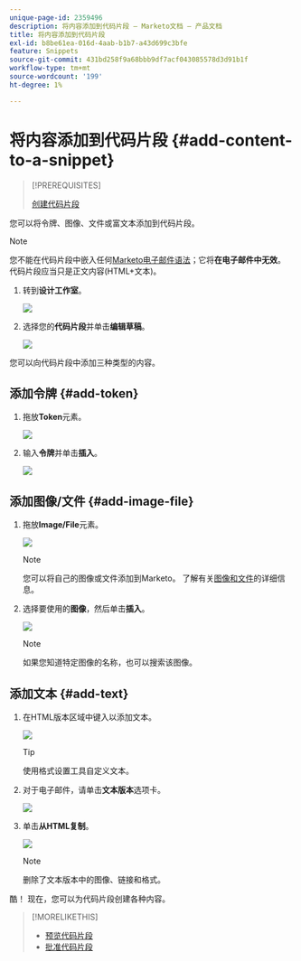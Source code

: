 ```yaml
---
unique-page-id: 2359496
description: 将内容添加到代码片段 — Marketo文档 — 产品文档
title: 将内容添加到代码片段
exl-id: b8be61ea-016d-4aab-b1b7-a43d699c3bfe
feature: Snippets
source-git-commit: 431bd258f9a68bbb9df7acf043085578d3d91b1f
workflow-type: tm+mt
source-wordcount: '199'
ht-degree: 1%

---
```


# 将内容添加到代码片段 {#add-content-to-a-snippet}

>[!PREREQUISITES]
>
>[创建代码片段](/help/marketo/product-docs/personalization/segmentation-and-snippets/snippets/create-a-snippet.md)

您可以将令牌、图像、文件或富文本添加到代码片段。

>[!NOTE]
>
>您不能在代码片段中嵌入任何[Marketo电子邮件语法](/help/marketo/product-docs/email-marketing/general/email-editor-2/email-template-syntax.md)；它将&#x200B;**在电子邮件中无效**。 代码片段应当只是正文内容(HTML+文本)。

1. 转到&#x200B;**设计工作室**。

   ![](assets/designstudio-2.png)

1. 选择您的&#x200B;**代码片段**&#x200B;并单击&#x200B;**编辑草稿**。

   ![](assets/image2014-9-16-9-3a34-3a58.png)

您可以向代码片段中添加三种类型的内容。

## 添加令牌 {#add-token}

1. 拖放&#x200B;**Token**&#x200B;元素。

   ![](assets/image2014-9-16-9-3a35-3a8.png)

1. 输入&#x200B;**令牌**&#x200B;并单击&#x200B;**插入**。

   ![](assets/image2014-9-16-9-3a35-3a16.png)

## 添加图像/文件 {#add-image-file}

1. 拖放&#x200B;**Image/File**&#x200B;元素。

   ![](assets/image2014-9-16-9-3a35-3a25.png)

   >[!NOTE]
   >
   >您可以将自己的图像或文件添加到Marketo。 了解有关[图像和文件](/help/marketo/product-docs/demand-generation/images-and-files/add-images-and-files-to-marketo.md)的详细信息。

1. 选择要使用的&#x200B;**图像**，然后单击&#x200B;**插入**。

   ![](assets/image2014-9-16-9-3a35-3a33.png)

   >[!NOTE]
   >
   >如果您知道特定图像的名称，也可以搜索该图像。

## 添加文本 {#add-text}

1. 在HTML版本区域中键入以添加文本。

   ![](assets/image2014-9-16-9-3a35-3a43.png)

   >[!TIP]
   >
   >使用格式设置工具自定义文本。

1. 对于电子邮件，请单击&#x200B;**文本版本**&#x200B;选项卡。

   ![](assets/image2014-9-16-9-3a35-3a51.png)

1. 单击&#x200B;**从HTML复制**。

   ![](assets/image2014-9-16-9-3a35-3a59.png)

   >[!NOTE]
   >
   >删除了文本版本中的图像、链接和格式。

酷！ 现在，您可以为代码片段创建各种内容。

>[!MORELIKETHIS]
>
>* [预览代码片段](/help/marketo/product-docs/personalization/segmentation-and-snippets/snippets/preview-a-snippet.md)
>* [批准代码片段](/help/marketo/product-docs/personalization/segmentation-and-snippets/snippets/approve-a-snippet.md)
